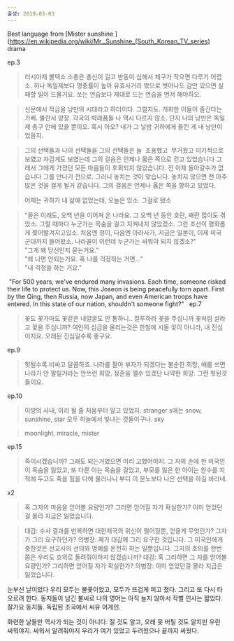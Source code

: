 ```yaml
---
출생: 2019-03-03
---
```

Best language from [Mister sunshine ](https://en.wikipedia.org/wiki/Mr._Sunshine_(South_Korean_TV_series) drama

ep.3
> 러시아제 볼텍쇼 소총은 총신이 길고 반동이 심해서 체구가 작으면 다루기 어렵소. 허나 독일제보다 명중률이 높아 유효사거리 밖으로 벗어나도 감만 있으면 실패할 일이 드물거요. 쏘는 연습보다 제대로 드는 연습을 먼저 해야하오.

> 신문에서 작금을 낭만의 시대라고 하더이다. 그럴지도. 개화한 이들이 즐긴다는 가베. 불란서 양장. 각국의 박래품들 나 역시 다르지 않소. 단지 나의 낭만은 독일제 총구 안에 있을 뿐이오. 혹시 아오?
> 내가 그 날밤 귀하에게 들킨 게 내 낭만이었을지.


> 그의 선택들과 나의 선택들을 그의 선택들은 늘  조용했고  무거웠고 이기적으로 보였고 차갑게도 보였는데 그의 걸음은 언제나 옳은 쪽으로 걷고 있었습니다
> 그래서 그에게 가졌던 모든 마음들이 후회되지 않았습니다. 전 이제 돌아갈수가 없습니다 그를 만나기 전으로. 그러니 놓치는 것이 맞습니다. 놓치지 않으면 전 아주 많은 것을 걸게 될거 같습니다. 그의 걸음은 언제나 옳은 쪽을 향하고 있었다.
>
> 어제는 귀하가 내 삶에 없었는데, 오늘은 있소. 그걸로 됐소


> "꼴은 이래도, 오백 년을 이어져 온 나라요. 그 오백 년 동안 호란, 왜란 많이도 겪었소. 그럴 때마다 누군가는 목숨을 걸고 지켜내지 않았겠소. 그런 조선이 평화롭게 찢어발겨지고있소. 처음엔 청이, 다음엔 아라사가, 지금은 일본이, 이제 미국 군대까지 들어왔소. 나라꼴이 이런데 누군가는 싸워야 되지 않겠소?"  
"그게 왜 당신인지 묻는거요."  
"왜 나면 안되는거요. 혹 나를 걱정하는 거면..."  
"내 걱정을 하는 거요."

 "For 500 years, we've endured many invasions. Each time, someone risked their life to protect us. Now, this Joseon is being peacefully torn apart. First by the Qing, then Russia, now Japan, and even American troops have entered. In this state of our nation, shouldn't someone fight?"
 
ep.7
 >꽃도 꽃가마도 꽃같은 내얼굴도 안 통하니..
질투하라 꽃을 주십니까 꽃처럼 살라고 꽃을 주십니까? 여인의 심금을 울리는것은 한철에 시들 꽃이 아니라, 내 진심이지요. 오래된 진심일수록 좋구요.

ep.9
> 헛될수록 비싸고 달콤하죠. 나라를 팔아 부자가 되겠다는 불순한 희망, 애를 쓰면 나라가 안 팔릴거라는 안쓰런 희망, 정혼을 깰수 있겠단 나약한 희망. 그런 헛된것들이요.

ep.10
> 이방의 사내, 이리 될 줄  처음부터 알고 있었지.
> stranger
> s에는 snow, sunshine, star 모두 하늘에서 빛나는 것들이구나. sky 

> moonlight, miracle, mister


ep.15
> 죽이시겠습니까? 그래도 되는거였으면 미리 고했어야지. 그 자의 손에 한 미국인이 목숨을 잃었고, 또 다른 이는 목숨을 걸었고, 부모를 잃은 한 아이는 원수를 지척에 두고도 죽을 힘을 다해 물러나니 부디 이 분노보다 나은 선택을 하길 바라네.

x2
> 혹 그자의 마음을 얻어볼 요량인가? 그러면 얻어질 자가 확실한가? 이미 얻었던걸 몰라 지금은 잃었습니다.

>대감: 수사 결과를 번복하면 대한제국의 위신이 떨어질뿐, 얻을게 무엇인가? 그자가 그리 요구하던가?
의병장: 제가 대감께 그리 요구한 것입니다. 그 미국인에게 중한것은 선교사의 선의와 명예를 온전히 하는 일뿐입니다. 그자의 호의를 한번쯤은 우리도 호의로 돌려줘야하지 않겠습니까?
대감: 혹 그리하면 그 자를 얻어볼 요량인가? 그리하면 얻어질 자가 확실한가?
의병장: 이미 얻었던걸 몰라 지금은 잃었습니다.


눈부신 날이었다
우리 모두는 불꽃이었고,
모두가 뜨겁게 피고 졌다. 
그리고 또 다시 타오르려 한다.
동지들이 남긴 불씨로
나의 영어는 아직 늘지 않아서
작별 인사는 짧았다.
잘가요 동지들.
독립된 조국에서
씨유 어게인.

화련한 날들만 역사가 되는 것이 아니다.
질 것도 알고, 오래 못 버틸 것도 알지만
우린 싸워야지. 싸워서 알려줘야지
우리가 여기 있었고 두려웠으나
끝까지 싸웠다.
